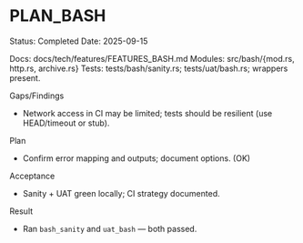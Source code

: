 # PLAN_BASH

Status: Completed
Date: 2025-09-15

Docs: docs/tech/features/FEATURES_BASH.md
Modules: src/bash/{mod.rs, http.rs, archive.rs}
Tests: tests/bash/sanity.rs; tests/uat/bash.rs; wrappers present.

Gaps/Findings
- Network access in CI may be limited; tests should be resilient (use HEAD/timeout or stub).

Plan
- Confirm error mapping and outputs; document options. (OK)

Acceptance
- Sanity + UAT green locally; CI strategy documented.

Result
- Ran `bash_sanity` and `uat_bash` — both passed.
